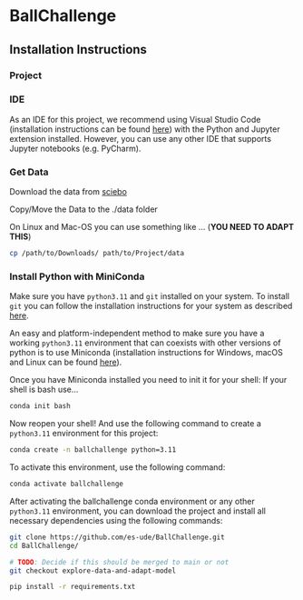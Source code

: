 # BallChallenge

## Installation Instructions

### Project


### IDE

As an IDE for this project, we recommend using Visual Studio Code (installation instructions can be found [here](https://code.visualstudio.com/)) with the Python and Jupyter extension installed. However, you can use any other IDE that supports Jupyter notebooks (e.g. PyCharm).


### Get Data
Download the data from [sciebo](https://udue.de/FEgzS)

Copy/Move the Data to the ./data folder 

On Linux and Mac-OS you can use something like ... (**YOU NEED TO ADAPT THIS**)
```bash
cp /path/to/Downloads/ path/to/Project/data
```

### Install Python with MiniConda
Make sure you have `python3.11` and `git` installed on your system. To install `git` you can follow the installation instructions for your system as described [here](https://git-scm.com/book/en/v2/Getting-Started-Installing-Git).

An easy and platform-independent method to make sure you have a working `python3.11` environment that can coexists with other versions of python is to use Miniconda (installation instructions for Windows, macOS and Linux can be found [here](https://docs.conda.io/projects/miniconda/en/latest/)).

Once you have Miniconda installed you need to init it for your shell:
If your shell is bash use...
```bash
conda init bash
```
Now reopen your shell!
And use the following command to create a `python3.11` environment for this project:

```bash
conda create -n ballchallenge python=3.11
```

To activate this environment, use the following command:

```bash
conda activate ballchallenge
```

After activating the ballchallenge conda environment or any other `python3.11` environment, you can download the project and install all necessary dependencies using the following commands:

```bash
git clone https://github.com/es-ude/BallChallenge.git
cd BallChallenge/

# TODO: Decide if this should be merged to main or not
git checkout explore-data-and-adapt-model

pip install -r requirements.txt
```
